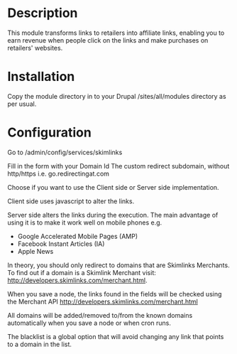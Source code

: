 Description
===========
This module transforms links to retailers into affiliate links, enabling you to
earn revenue when people click on the links and make purchases on retailers' 
websites.

Installation
============
Copy the module directory in to your Drupal /sites/all/modules directory
as per usual.


Configuration
=============
Go to /admin/config/services/skimlinks

Fill in the form with your Domain Id
The custom redirect subdomain, without http/https i.e. go.redirectingat.com

Choose if you want to use the Client side or Server side implementation.

Client side uses javascript to alter the links.

Server side alters the links during the execution. The main advantage of using
it is to make it work well on mobile phones
e.g. 
* Google Accelerated Mobile Pages (AMP)
* Facebook Instant Articles (IA)
* Apple News

In theory, you should only redirect to domains that are Skimlinks Merchants.
To find out if a domain is a Skimlink Merchant visit: 
http://developers.skimlinks.com/merchant.html. 

When you save a node, the links found in the fields will be checked using the 
Merchant API http://developers.skimlinks.com/merchant.html

All domains will be added/removed to/from the known domains automatically when
you save a node or when cron runs.

The blacklist is a global option that will avoid changing any link that points
to a domain in the list.
